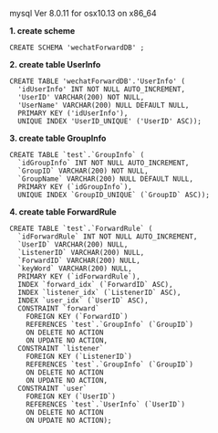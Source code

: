 mysql Ver 8.0.11 for osx10.13 on x86_64

**1. create scheme**

    CREATE SCHEMA 'wechatForwardDB' ;


**2. create table UserInfo**

    CREATE TABLE 'wechatForwardDB'.'UserInfo' (
      'idUserInfo' INT NOT NULL AUTO_INCREMENT,
      'UserID' VARCHAR(200) NOT NULL,
      'UserName' VARCHAR(200) NULL DEFAULT NULL,
      PRIMARY KEY ('idUserInfo'),
      UNIQUE INDEX 'UserID_UNIQUE' ('UserID' ASC));


**3. create table GroupInfo**

    CREATE TABLE `test`.`GroupInfo` (
      `idGroupInfo` INT NOT NULL AUTO_INCREMENT,
      `GroupID` VARCHAR(200) NOT NULL,
      `GroupName` VARCHAR(200) NULL DEFAULT NULL,
      PRIMARY KEY (`idGroupInfo`),
      UNIQUE INDEX `GroupID_UNIQUE` (`GroupID` ASC));


**4. create table ForwardRule**

    CREATE TABLE `test`.`ForwardRule` (
      `idForwardRule` INT NOT NULL AUTO_INCREMENT,
      `UserID` VARCHAR(200) NULL,
      `ListenerID` VARCHAR(200) NULL,
      `ForwardID` VARCHAR(200) NULL,
      `keyWord` VARCHAR(200) NULL,
      PRIMARY KEY (`idForwardRule`),
      INDEX `forward_idx` (`ForwardID` ASC),
      INDEX `listener_idx` (`ListenerID` ASC),
      INDEX `user_idx` (`UserID` ASC),
      CONSTRAINT `forward`
        FOREIGN KEY (`ForwardID`)
        REFERENCES `test`.`GroupInfo` (`GroupID`)
        ON DELETE NO ACTION
        ON UPDATE NO ACTION,
      CONSTRAINT `listener`
        FOREIGN KEY (`ListenerID`)
        REFERENCES `test`.`GroupInfo` (`GroupID`)
        ON DELETE NO ACTION
        ON UPDATE NO ACTION,
      CONSTRAINT `user`
        FOREIGN KEY (`UserID`)
        REFERENCES `test`.`UserInfo` (`UserID`)
        ON DELETE NO ACTION
        ON UPDATE NO ACTION);

